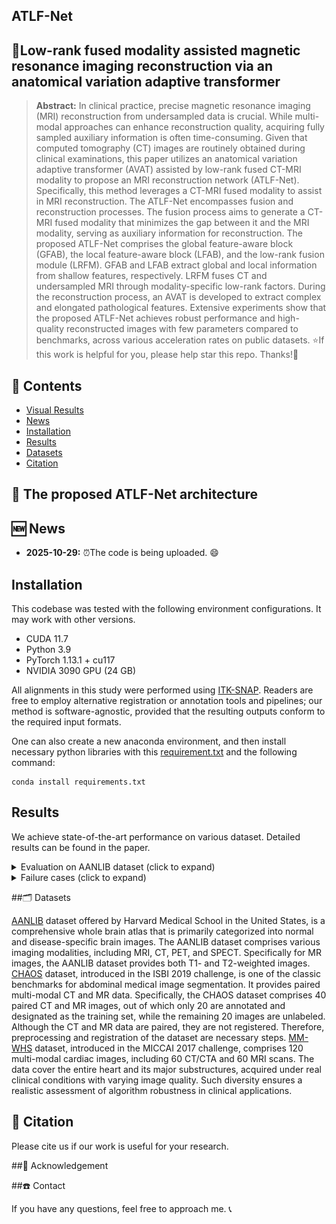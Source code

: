 ## ATLF-Net

## 📝Low-rank fused modality assisted magnetic resonance imaging reconstruction via an anatomical variation adaptive transformer



> **Abstract:** In clinical practice, precise magnetic resonance imaging (MRI) reconstruction from undersampled data is crucial. While multi-modal approaches can enhance reconstruction quality, acquiring fully sampled auxiliary information is often time-consuming. Given that computed tomography (CT) images are routinely obtained during clinical examinations, this paper utilizes an anatomical variation adaptive transformer (AVAT) assisted by low-rank fused CT-MRI modality to propose an MRI reconstruction network (ATLF-Net). Specifically, this method leverages a CT-MRI fused modality to assist in MRI reconstruction. The ATLF-Net encompasses fusion and reconstruction processes. The fusion process aims to generate a CT-MRI fused modality that minimizes the gap between it and the MRI modality, serving as auxiliary information for reconstruction. The proposed ATLF-Net comprises the global feature-aware block (GFAB), the local feature-aware block (LFAB), and the low-rank fusion module (LRFM). GFAB and LFAB extract global and local information from shallow features, respectively. LRFM fuses CT and undersampled MRI through modality-specific low-rank factors. During the reconstruction process, an AVAT is developed to extract complex and elongated pathological features. Extensive experiments show that the proposed ATLF-Net achieves robust performance and high-quality reconstructed images with few parameters compared to benchmarks, across various acceleration rates on public datasets.
⭐If this work is helpful for you, please help star this repo. Thanks!🤗


## 📑 Contents

- [Visual Results](#visual_results)
- [News](#news)
- [Installation](#installation)
- [Results](#results)
- [Datasets](#Datasets)
- [Citation](#cite)



## <a name="Real-S"></a> 🥇 The proposed ATLF-Net architecture




## <a name="news"></a> 🆕 News

- **2025-10-29:** ⏰The code is being uploaded. 😄
 


## <a name="installation"></a> Installation

This codebase was tested with the following environment configurations. It may work with other versions.

- CUDA 11.7
- Python 3.9
- PyTorch 1.13.1 + cu117
- NVIDIA 3090 GPU (24 GB) 

All alignments in this study were performed using [ITK-SNAP](http://www.itksnap.org/).  Readers are free to employ alternative registration or annotation tools and pipelines;  our method is software-agnostic, provided that the resulting outputs conform to the required input formats.


One can also create a new anaconda environment, and then install necessary python libraries with this [requirement.txt](https://drive.google.com/file/) and the following command: 
```
conda install requirements.txt
```

## Results
We achieve state-of-the-art performance on various dataset. Detailed results can be found in the paper.

<details>
<summary>Evaluation on AANLIB dataset (click to expand)</summary>
<p align="center">
    <img src="Reconstruction result/reconstruction result-1.png" style="border-radius: 15px">
</p>
</details>

<details>
<summary>Failure cases (click to expand)</summary>
<p align="center">
    <img src="Reconstruction result/Failure cases.png" style="border-radius: 15px">
</p>
</details>

##🗂️ Datasets

[AANLIB](https://www.med.harvard.edu/aanlib/home.html) dataset offered by Harvard Medical School in the United States, is a comprehensive whole brain atlas that is primarily categorized into normal and disease-specific brain images. The AANLIB dataset comprises various imaging modalities, including MRI, CT, PET, and SPECT. Specifically for MR images, the AANLIB dataset provides both T1- and T2-weighted images. 
[CHAOS](https://paperswithcode.com/dataset/CHAOS) dataset, introduced in the ISBI 2019 challenge, is one of the classic benchmarks for abdominal medical image segmentation. It provides paired multi-modal CT and MR data. Specifically, the CHAOS dataset comprises 40 paired CT and MR images, out of which only 20 are annotated and designated as the training set, while the remaining 20 images are unlabeled. Although the CT and MR data are paired, they are not registered. Therefore, preprocessing and registration of the dataset are necessary steps.
[MM-WHS](https://zmiclab.github.io/zxh/0/mmwhs/) dataset, introduced in the MICCAI 2017 challenge, comprises 120 multi-modal cardiac images, including 60 CT/CTA and 60 MRI scans. The data cover the entire heart and its major substructures, acquired under real clinical conditions with varying image quality. Such diversity ensures a realistic assessment of algorithm robustness in clinical applications.

## <a name="cite"></a> 🥰 Citation

Please cite us if our work is useful for your research.

##🧩 Acknowledgement
 
##☎️ Contact

If you have any questions, feel free to approach me. 📞



